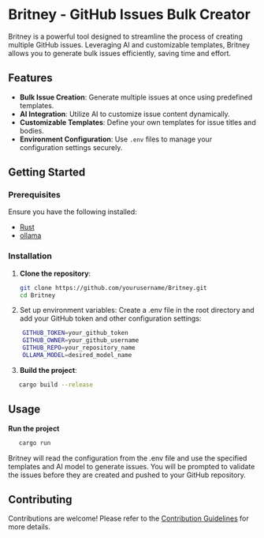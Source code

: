 # Britney - GitHub Issues Bulk Creator

Britney is a powerful tool designed to streamline the process of creating multiple GitHub issues. Leveraging AI and customizable templates, Britney allows you to generate bulk issues efficiently, saving time and effort.

## Features

- **Bulk Issue Creation**: Generate multiple issues at once using predefined templates.
- **AI Integration**: Utilize AI to customize issue content dynamically.
- **Customizable Templates**: Define your own templates for issue titles and bodies.
- **Environment Configuration**: Use `.env` files to manage your configuration settings securely.

## Getting Started

### Prerequisites

Ensure you have the following installed:

- [Rust](https://www.rust-lang.org/tools/install)
- [ollama](https://ollama.com)

### Installation

1. **Clone the repository**:
   ```sh
   git clone https://github.com/yourusername/Britney.git
   cd Britney
    ```

2. Set up environment variables:
Create a .env file in the root directory and add your GitHub token and other configuration settings:
```sh
    GITHUB_TOKEN=your_github_token
    GITHUB_OWNER=your_github_username
    GITHUB_REPO=your_repository_name
    OLLAMA_MODEL=desired_model_name
```

3. **Build the project**:
```sh
   cargo build --release
```

## Usage

**Run the project**
```sh
   cargo run
```

Britney will read the configuration from the .env file and use the specified templates and AI model to generate issues. You will be prompted to validate the issues before they are created and pushed to your GitHub repository.

## Contributing

Contributions are welcome! Please refer to the [Contribution Guidelines](CONTRIBUTING.md) for more details.